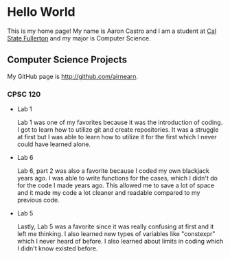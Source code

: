# Hello World

This is my home page! My name is Aaron Castro and I am a student at [Cal State Fullerton](http://www.fullerton.edu/) and my major is Computer Science.

## Computer Science Projects

My GitHub page is http://github.com/airnearn.

### CPSC 120

* Lab 1

    Lab 1 was one of my favorites because it was the introduction of coding.
    I got to learn how to utilize git and create repositories. It was a
    struggle at first but I was able to learn how to utilize it for the first
    which I never could have learned alone.

* Lab 6

    Lab 6, part 2 was also a favorite because I coded my own blackjack years
    ago. I was able to write functions for the cases, which I didn't do for
    the code I made years ago. This allowed me to save a lot of space and it
    made my code a lot cleaner and readable compared to my previous code.

* Lab 5

    Lastly, Lab 5 was a favorite since it was really confusing at first and it
    left me thinking. I also learned new types of variables like "constexpr"
    which I never heard of before. I also learned about limits in coding which 
    I didn't know existed before.
